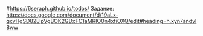 #https://6seraph.github.io/todos/
Задание: https://docs.google.com/document/d/19aLx-qxvHgSD82ElpVgBOK2GDxFC1aMRIO0n4xfiOXQ/edit#heading=h.xyn7andvl8ww
